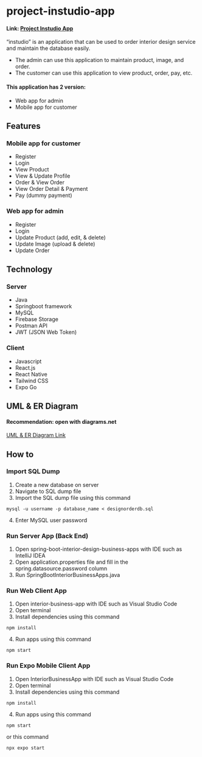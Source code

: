 # project-instudio-app
#### Link: [Project Instudio App](https://github.com/fitriarien/project-instudio-app.git)
“instudio” is an application that can be used to order interior design service and maintain the database easily.
- The admin can use this application to maintain product, image, and order.
- The customer can use this application to view product, order, pay, etc.
#### This application has 2 version:
- Web app for admin
- Mobile app for customer

## Features
### Mobile app for customer
- Register
- Login
- View Product
- View & Update Profile
- Order & View Order
- View Order Detail & Payment
- Pay (dummy payment)
### Web app for admin
- Register
- Login
- Update Product (add, edit, & delete)
- Update Image (upload & delete)
- Update Order
## Technology
### Server
- Java
- Springboot framework
- MySQL 
- Firebase Storage
- Postman API
- JWT (JSON Web Token)
### Client
- Javascript
- React.js
- React Native
- Tailwind CSS
- Expo Go
## UML & ER Diagram
#### Recommendation: open with diagrams.net
[UML & ER Diagram Link](https://drive.google.com/file/d/1k8whAKLqa_59Mr_iOKoVFmSUzA0Rqvp8/view?usp=sharing)

## How to
### Import SQL Dump
1. Create a new database on server
2. Navigate to SQL dump file
3. Import the SQL dump file using this command
```
mysql -u username -p database_name < designorderdb.sql
```
4. Enter MySQL user password
### Run Server App (Back End)
1. Open spring-boot-interior-design-business-apps with IDE such as IntelliJ IDEA
2. Open application.properties file and fill in the spring.datasource.password column
3. Run SpringBootInteriorBusinessApps.java
### Run Web Client App
1. Open interior-business-app with IDE such as Visual Studio Code
2. Open terminal
3. Install dependencies using this command
```
npm install
```
4. Run apps using this command
```
npm start
```
### Run Expo Mobile Client App
1. Open InteriorBusinessApp with IDE such as Visual Studio Code
2. Open terminal
3. Install dependencies using this command
```
npm install
```
4. Run apps using this command
```
npm start
```
   or this command
```
npx expo start
```
